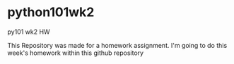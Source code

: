 # python101wk2
py101 wk2 HW

This Repository was made for a homework assignment.   I'm going to do this week's homework within this github repository
